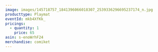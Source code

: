 ```yaml
---
image: images/145718757_1841396066018307_2539336296695237174_n.jpg
producttype: Playmat
eventId: mkb4XfKk_
pricings:
  - quantity: 1
    price: 65
asin: s-enoWrhF24
merchandise: comiket
---
```

